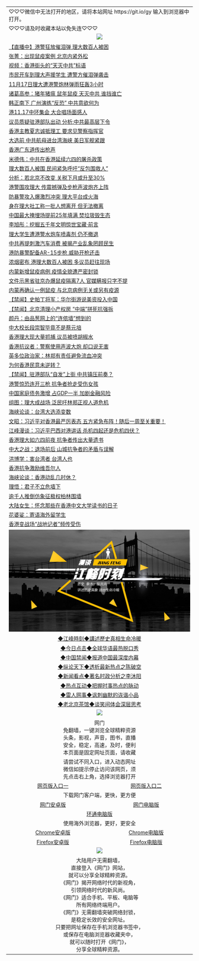  <table>
<tr>
<td colspan="2" align=left>
♡♡♡微信中无法打开的地区，请将本站网址 https://git.io/gy 输入到浏览器中打开。 
 </td>
</tr>
 <tr>
 <td colspan="2" align=left>
♡♡♡请及时收藏本站以免失连♡♡♡
</td>
 </tr>
  <tr>
    <td colspan="2" align=center><img src="https://cdn.jsdelivr.net/gh/gyoupiodf/im1/%E7%BD%91%E9%97%A8%E6%96%B0%E9%97%BB1.jpg"></td>
 </tr>

<tr><td colspan="2" align="left"><a href="https://xball.casa/oo.aspx?name=c1096095&key=eqxowaguscvmxdgc&from=gy">【直播中】港警狂放催泪弹 理大数百人被困</a></td></tr>
<tr><td colspan="2" align="left"><a href="https://xball.casa/oo.aspx?name=c1096360&key=eqxowaguscvmxdgc&from=gy">张菁：出现鼠疫案例 北京内紧外松</a></td></tr>
<tr><td colspan="2" align="left"><a href="https://xball.casa/oo.aspx?name=c1096347&key=eqxowaguscvmxdgc&from=gy">视频：香港街头的“天灭中共”标语</a></td></tr>
<tr><td colspan="2" align="left"><a href="https://xball.casa/oo.aspx?name=c1096372&key=eqxowaguscvmxdgc&from=gy">市民开车到理大声援学生 遭警方催泪弹袭击</a></td></tr>
<tr><td colspan="2" align="left"><a href="https://xball.casa/oo.aspx?name=c1096371&key=eqxowaguscvmxdgc&from=gy">11月17日理大遭港警炮林弹雨狂轰3小时</a></td></tr>
<tr><td colspan="2" align="left"><a href="https://xball.casa/oo.aspx?name=c1096389&key=eqxowaguscvmxdgc&from=gy">诸葛高参：猪年猪瘟 鼠年鼠疫 天灭中共 谁挡谁亡</a></td></tr>
<tr><td colspan="2" align="left"><a href="https://xball.casa/oo.aspx?name=c1096357&key=eqxowaguscvmxdgc&from=gy">韩正南下 广州演练“反恐” 中共意欲何为</a></td></tr>
<tr><td colspan="2" align="left"><a href="https://xball.casa/oo.aspx?name=c1096348&key=eqxowaguscvmxdgc&from=gy">港11.17中环集会 大合唱场面感人</a></td></tr>
<tr><td colspan="2" align="left"><a href="https://xball.casa/oo.aspx?name=c1096378&key=eqxowaguscvmxdgc&from=gy">议员质疑驻港部队出动 分析:中共最高层下令</a></td></tr>
<tr><td colspan="2" align="left"><a href="https://xball.casa/oo.aspx?name=c1096349&key=eqxowaguscvmxdgc&from=gy">香港主教夏志诚抵理工 要求见警察指挥官</a></td></tr>
<tr><td colspan="2" align="left"><a href="https://xball.casa/oo.aspx?name=c1096334&key=eqxowaguscvmxdgc&from=gy">大选前 中共航母进台湾海峡 美日军舰紧跟</a></td></tr>
<tr><td colspan="2" align="left"><a href="https://xball.casa/oo.aspx?name=c1096377&key=eqxowaguscvmxdgc&from=gy">香港广东道传出枪声</a></td></tr>
<tr><td colspan="2" align="left"><a href="https://xball.casa/oo.aspx?name=c1096344&key=eqxowaguscvmxdgc&from=gy">米德伟：中共在香港延续六四的屠杀政策</a></td></tr>
<tr><td colspan="2" align="left"><a href="https://xball.casa/oo.aspx?name=c1096346&key=eqxowaguscvmxdgc&from=gy">理大数百人被围 民间紧急呼吁“反包围救人”</a></td></tr>
<tr><td colspan="2" align="left"><a href="https://xball.casa/oo.aspx?name=c1096394&key=eqxowaguscvmxdgc&from=gy">分析：若北京不改变 关税下月或升至30%</a></td></tr>
<tr><td colspan="2" align="left"><a href="https://xball.casa/oo.aspx?name=c1096388&key=eqxowaguscvmxdgc&from=gy">港警围攻理大 传震撼弹及步枪声波炮齐上阵</a></td></tr>
<tr><td colspan="2" align="left"><a href="https://xball.casa/oo.aspx?name=c1096385&key=eqxowaguscvmxdgc&from=gy">防暴警攻入爆激烈冲突 理大平台成火海</a></td></tr>
<tr><td colspan="2" align="left"><a href="https://xball.casa/oo.aspx?name=c1096350&key=eqxowaguscvmxdgc&from=gy">身在理大社工称一批人想离开 但无法撤离</a></td></tr>
<tr><td colspan="2" align="left"><a href="https://xball.casa/oo.aspx?name=c1096345&key=eqxowaguscvmxdgc&from=gy">中国最大掩埋场提前25年填满 焚垃圾毁生态</a></td></tr>
<tr><td colspan="2" align="left"><a href="https://xball.casa/oo.aspx?name=c1096359&key=eqxowaguscvmxdgc&from=gy">李旭彤：挖掘五千年文明惊世宝藏‧前言</a></td></tr>
<tr><td colspan="2" align="left"><a href="https://xball.casa/oo.aspx?name=c1096358&key=eqxowaguscvmxdgc&from=gy">理大学生遭港警水炮车喷毒剂 仍不撤退</a></td></tr>
<tr><td colspan="2" align="left"><a href="https://xball.casa/oo.aspx?name=c1096387&key=eqxowaguscvmxdgc&from=gy">中共再提刺激汽车消费 被揭产业乱象罔顾民生</a></td></tr>
<tr><td colspan="2" align="left"><a href="https://xball.casa/oo.aspx?name=c1096343&key=eqxowaguscvmxdgc&from=gy">港防暴警配备AR-15步枪 威胁开枪还击</a></td></tr>
<tr><td colspan="2" align="left"><a href="https://xball.casa/oo.aspx?name=c1096333&key=eqxowaguscvmxdgc&from=gy">浓烟密布 港理大数百人被困 多议员赶往现场</a></td></tr>
<tr><td colspan="2" align="left"><a href="https://xball.casa/oo.aspx?name=c1096342&key=eqxowaguscvmxdgc&from=gy">内蒙新增鼠疫病例 疫情全貌遭严密封锁</a></td></tr>
<tr><td colspan="2" align="left"><a href="https://xball.casa/oo.aspx?name=c1096397&key=eqxowaguscvmxdgc&from=gy">文件示黑省驻京办爆鼠疫隔离7人 官媒瞒报只字不提</a></td></tr>
<tr><td colspan="2" align="left"><a href="https://xball.casa/oo.aspx?name=c1096361&key=eqxowaguscvmxdgc&from=gy">内蒙再确认一例鼠疫 与北京病例无关或另有疫源</a></td></tr>
<tr><td colspan="2" align="left"><a href="https://xball.casa/oo.aspx?name=c1096391&key=eqxowaguscvmxdgc&from=gy">【禁闻】史帕丁将军：华尔街游说美资投入中国</a></td></tr>
<tr><td colspan="2" align="left"><a href="https://xball.casa/oo.aspx?name=c1096396&key=eqxowaguscvmxdgc&from=gy">【禁闻】北京清理小产权房 “中端”拼死抗强拆</a></td></tr>
<tr><td colspan="2" align="left"><a href="https://xball.casa/oo.aspx?name=c1096374&key=eqxowaguscvmxdgc&from=gy">颜丹：由品葱网上的“连侬墙”想到的</a></td></tr>
<tr><td colspan="2" align="left"><a href="https://xball.casa/oo.aspx?name=c1096369&key=eqxowaguscvmxdgc&from=gy">中大校长段崇智毕竟不是蔡元培</a></td></tr>
<tr><td colspan="2" align="left"><a href="https://xball.casa/oo.aspx?name=c1096339&key=eqxowaguscvmxdgc&from=gy">香港理大现大量抓捕 议员被喷胡椒水</a></td></tr>
<tr><td colspan="2" align="left"><a href="https://xball.casa/oo.aspx?name=c1096338&key=eqxowaguscvmxdgc&from=gy">香港抗议者：警察使用声波大炮 却口说无害</a></td></tr>
<tr><td colspan="2" align="left"><a href="https://xball.casa/oo.aspx?name=c1096395&key=eqxowaguscvmxdgc&from=gy">英多位政治家：林郑有责任避免流血冲突</a></td></tr>
<tr><td colspan="2" align="left"><a href="https://xball.casa/oo.aspx?name=c1096368&key=eqxowaguscvmxdgc&from=gy">为何香港民意未逆转？</a></td></tr>
<tr><td colspan="2" align="left"><a href="https://xball.casa/oo.aspx?name=c1096390&key=eqxowaguscvmxdgc&from=gy">【禁闻】驻港部队“自发”上街 中共镇压前奏？</a></td></tr>
<tr><td colspan="2" align="left"><a href="https://xball.casa/oo.aspx?name=c1096416&key=eqxowaguscvmxdgc&from=gy">港警惊恐连开三枪 抗争者抢走受伤女孩</a></td></tr>
<tr><td colspan="2" align="left"><a href="https://xball.casa/oo.aspx?name=c1096386&key=eqxowaguscvmxdgc&from=gy">中国家庭债务激增 占GDP一半 加剧金融风险</a></td></tr>
<tr><td colspan="2" align="left"><a href="https://xball.casa/oo.aspx?name=c1096384&key=eqxowaguscvmxdgc&from=gy">组图：理大成战场 泛民吁林郑正视人道危机</a></td></tr>
<tr><td colspan="2" align="left"><a href="https://xball.casa/oo.aspx?name=c1096423&key=eqxowaguscvmxdgc&from=gy">海峡论谈：台湾大选添变数</a></td></tr>
<tr><td colspan="2" align="left"><a href="https://xball.casa/oo.aspx?name=c1096419&key=eqxowaguscvmxdgc&from=gy">文昭：习近平对香港最严厉表态 五方紧急布阵！随后一周至关重要！</a></td></tr>
<tr><td colspan="2" align="left"><a href="https://xball.casa/oo.aspx?name=c1096420&key=eqxowaguscvmxdgc&from=gy">江峰漫谈：习近平巴西对港讲话 杀机四起还是危机四伏？</a></td></tr>
<tr><td colspan="2" align="left"><a href="https://xball.casa/oo.aspx?name=c1096418&key=eqxowaguscvmxdgc&from=gy">香港理大如六四前夜 抗争者传出大量遗书</a></td></tr>
<tr><td colspan="2" align="left"><a href="https://xball.casa/oo.aspx?name=c1096426&key=eqxowaguscvmxdgc&from=gy">中大之战：退场前后 山城抗争者的矛盾与误解</a></td></tr>
<tr><td colspan="2" align="left"><a href="https://xball.casa/oo.aspx?name=c1096425&key=eqxowaguscvmxdgc&from=gy">洪博学：害台湾者 台湾人也</a></td></tr>
<tr><td colspan="2" align="left"><a href="https://xball.casa/oo.aspx?name=c1096424&key=eqxowaguscvmxdgc&from=gy">香港抗争激励维吾尔人</a></td></tr>
<tr><td colspan="2" align="left"><a href="https://xball.casa/oo.aspx?name=c1096422&key=eqxowaguscvmxdgc&from=gy">海峡论谈：香港动乱几时休？</a></td></tr>
<tr><td colspan="2" align="left"><a href="https://xball.casa/oo.aspx?name=c1096414&key=eqxowaguscvmxdgc&from=gy">理悟：君子不立危墙下</a></td></tr>
<tr><td colspan="2" align="left"><a href="https://xball.casa/oo.aspx?name=c1096412&key=eqxowaguscvmxdgc&from=gy">逾千人推倒仿象征极权柏林围墙</a></td></tr>
<tr><td colspan="2" align="left"><a href="https://xball.casa/oo.aspx?name=c1096421&key=eqxowaguscvmxdgc&from=gy">大陆女生：怀念那些在香港中文大学读书的日子</a></td></tr>
<tr><td colspan="2" align="left"><a href="https://xball.casa/oo.aspx?name=c1096413&key=eqxowaguscvmxdgc&from=gy">花婆娑：寄语海外留学生</a></td></tr>
<tr><td colspan="2" align="left"><a href="https://xball.casa/oo.aspx?name=c1096411&key=eqxowaguscvmxdgc&from=gy">香港变战场“战地记者”频传受伤</a></td></tr>

 <tr>
   <td colspan="2" align=center><img src="https://github.com/gyoupiodf/im1/blob/master/jf-1.jpg"></td>
  </tr>
   <tr>
   <td colspan="2" align=center> 
<a href="https://xball.casa/oo.aspx?name=c922850&key=eqxowaguscvmxdgc&from=gy&tag=9877">◆江峰時刻◆講述歷史真相生命冷暖</a><br/>
    </td>
  </tr>
   <tr>
   <td colspan="2" align=center> 
<a href="https://xball.casa/oo.aspx?name=c816850&key=eqxowaguscvmxdgc&from=gy&tag=9877">◆今日点击◆全球华语最热脱口秀</a><br/>
    </td>
  </tr>
  <tr>
  <td colspan="2" align=center>
<a href="https://xball.casa/oo.aspx?name=c816860&key=eqxowaguscvmxdgc&from=gy&tag=99733110">◆中国禁闻◆报道中国最深度内幕</a><br/>
   </tr>
  <tr>
     <td colspan="2" align=center>
<a href="https://xball.casa/oo.aspx?name=c816855&key=eqxowaguscvmxdgc&from=gy&tag=997110">◆纵论天下◆透析最新热点之陈破空</a><br/>
   </tr>
   <tr>
      <td colspan="2" align=center>
<a href="https://xball.casa/oo.aspx?name=c838308&key=eqxowaguscvmxdgc&from=gy&tag=9973110">◆新闻看点◆著名时政分析之李沐阳</a><br/>
   </tr>
   <tr>
     <td colspan="2" align=center>
<a href="https://xball.casa/oo.aspx?name=c816852&key=eqxowaguscvmxdgc&from=gy&tag=9733110">◆热点互动◆把握时事热点的脉动</a><br/>
   </tr>
   <tr>
      <td colspan="2" align=center>
<a href="https://xball.casa/oo.aspx?name=c816694&key=eqxowaguscvmxdgc&from=gy&tag=93310">◆雷人网事◆讽刺幽默的诙谐小品</a><br/>
   </tr>
   <tr>
    <td colspan="2" align=center>
<a href="https://xball.casa/oo.aspx?name=c816650&key=eqxowaguscvmxdgc&from=gy&tag=9973110">◆老北京茶馆◆谈笑间体会深层思考</a><br/>
   </tr>
 <tr>
    <td colspan="2" align="center"><img src="https://gitlab.com/ogate2/up/raw/master/_/oGate65.jpg"/></td>
  </tr>
  <tr>
    <td colspan="2" align="center">网门<br/>免翻墙，一键浏览全球精粹资源<br/>头条，影视，声音，图书，直播<br/>安全，稳定，高速，及时，便利<br/>本页面是固定网址页面，请收藏</td>
  <tr>
  <tr>
    <td colspan="2" align="center">请尝试不同入口，进入动态网址<br/>微信如提示停止访问该网页，须<br/>先点击右上角，选择浏览器打开</td>
  <tr>
  <tr>
    <td align="center"><a href="https://gl.githack.com/ofile/up/raw/master/showm.htm">网页版入口一</a></td>
    <td align="center"><a href="https://lijcxlvzmlxs.xroot.pw/oo.aspx?key=mvmsehdxxcbsukzw&from=ogHomel">网页版入口二</a></td>
  </tr>
  <tr>
    <td colspan="2" align="center">下载网门客户端，更快，更方便</td>
  <tr>
  <tr>
    <td align="center"><a href="https://gitlab.com/ogate2/up/raw/master/_/oGatea.apk">网门安卓版</a></td>
    <td align="center"><a href="https://gitlab.com/ogate2/up/raw/master/_/oGate.zip">网门电脑版</a></td>
  </tr>
  <tr>
    <td colspan="2" align="center"><a href="https://gitlab.com/ogate2/up/raw/master/_/oPipe.zip">环通电脑版</a></td>
  </tr>
  <tr>
    <td colspan="2" align="center">使用海外浏览器，更好，更安全</td>
  <tr>
  <tr>
    <td align="center"><a href="https://gitlab.com/ogate2/up/raw/master/_/Chrome.apk">Chrome安卓版</a></td>
    <td align="center"><a href="https://gitlab.com/ogate2/up/raw/master/_/Chrome.zip">Chrome电脑版</a></td>
  </tr>
  <tr>
    <td align="center"><a href="https://gitlab.com/ogate2/up/raw/master/_/Firefox.apk">Firefox安卓版</a></td>
    <td align="center"><a href="https://gitlab.com/ogate2/up/raw/master/_/Firefox.zip">Firefox电脑版</a></td>
  </tr>
  <tr>
    <td colspan="2" align="center"><img src="https://gitlab.com/ogate2/up/raw/master/_/oGate640.jpg"/></td>
  </tr>
  <tr>
    <td colspan="2" align="center">
大陆用户无需翻墙，<br/>
直接登入《网门》网站，<br/>就可以分享全球精粹资源。<br/>
《网门》揭开网络时代的新视角，<br/>引领网络时代的新风尚。<br/>
《网门》适合手机、平板、电脑等<br/>所有网络终端用户。<br/>
《网门》无需翻墙突破网络封锁，<br/>是稳定长效的安全网址。<br/>
只要把网址保存在手机浏览器书签中，<br/>或保存在电脑浏览器收藏夹中，<br/>
就可以随时打开《网门》，<br/>
分享全球精粹资源。</td>
  </tr>
</table>


